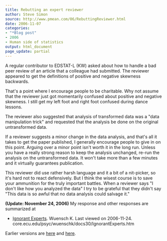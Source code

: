 ```yaml
---
title: Rebutting an expert reviewer
author: Steve Simon
source: http://www.pmean.com/06/RebuttingReviewer.html
date: 2006-11-07
categories:
- "*Blog post"
- 2006
- Human side of statistics
output: html_document
page_update: partial
---
```


A regular contributor to EDSTAT-L (KW) asked about how to handle a bad
peer review of an article that a colleague had submitted. The reviewer
appeared to get the definitions of positive and negative skewness
backwards.

That's a point where I encourage people to be charitable. Why not
assume that the reviewer just got momentarily confused about positive
and negative skewness. I still get my left foot and right foot confused
during dance lessons.

The reviewer also suggested that analysis of transformed data was a
"data manipulation trick" and requested that the analysis be done on
the original untransformed data.

If a reviewer suggests a minor change in the data analysis, and that's
all it takes to get the paper published, I generally encourage people to
give in on this point. Arguing over a minor point isn't worth it in the
long run. Unless you have a really strong reason to keep the analysis
unchanged, re-run the analysis on the untransformed data. It won't take
more than a few minutes and it virtually guarantees publication.

This reviewer did use rather harsh language and it a bit of a
nit-picker, so it's hard not to react defensively. But I think the
wisest course is to save your ammunition for the truly important
battles. When a reviewer says "I don't like how you analyzed the
data" I try to be grateful that they didn't say "This data is so
awful that no data analysis could salvage it."

**(Update: November 24, 2006)** My response and other responses are
summarized at

-   [Ignorant
    Experts](http://core.ecu.edu/psyc/wuenschk/docs30/IgnorantExperts.htm).
    Wuensch K. Last viewed on 2006-11-24.
    core.ecu.edu/psyc/wuenschk/docs30/IgnorantExperts.htm

Earlier versions are [here][sim1] and [here][sim2].

[sim1]: http://www.pmean.com/06/RebuttingReviewer.html
[sim2]: http://new.pmean.com/RebuttingReviewer/

